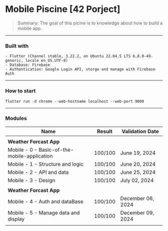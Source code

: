 # Mobile Piscine [42 Porject]
> Summary: The goal of this picine is to knowledge about how to build a mobile app.
---

### Built with
	- Flutter (Channel stable, 3.22.2, on Ubuntu 22.04.5 LTS 6.8.0-49-generic, locale en_US.UTF-8)
    - Database: Firebase
    - Authentication: Google Login API, storge and manage with Firebase Auth
---
### How to start
```
flutter run -d chrome --web-hostname localhost --web-port 9000
```

---
### Modules
| Name              | Result             | Validation Date  |
|-------------------|--------------------|------------------|
||
| **Weather Forcast App**     |                        |                  |
|  Mobile - 0 - Basic-of-the-mobile-application  | 100/100     |  June 19, 2024     |
|  Mobile - 1 - Structure and logic  | 100/100     |  June 20, 2024     |
|  Mobile - 2 - API and data  | 100/100     |  June 25, 2024     |
|  Mobile - 3 - Design | 100/100     | July 02, 2024     |
||
| **Weather Forcast App**     |                        |                  |
|  Mobile - 4 - Auth and dataBase  | 100/100     |  December 06, 2024     |
|  Mobile - 5 - Manage data and display | 100/100     |  December 09, 2024     |
|                   |             |                 |                  |
